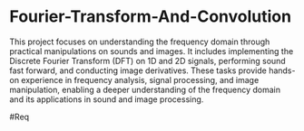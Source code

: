 # Fourier-Transform-And-Convolution
This project focuses on understanding the frequency domain through practical manipulations on sounds and images. It includes implementing the Discrete Fourier Transform (DFT) on 1D and 2D signals, performing sound fast forward, and conducting image derivatives. These tasks provide hands-on experience in frequency analysis, signal processing, and image manipulation, enabling a deeper understanding of the frequency domain and its applications in sound and image processing.


#Req
